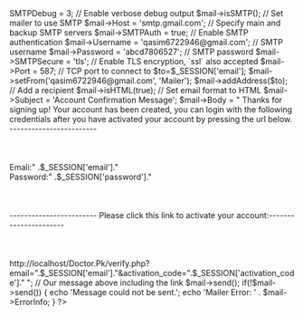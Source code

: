 <?php
	require_once('../config/config.php');
	require_once('PHPMailerAutoload.php');
?>
<?php
$mail = new PHPMailer;
$to = $_SESSION['email'];
$activation_code = $_SESSION['activation_code'];
$password = $_SESSION['password'];
//$mail->SMTPDebug = 3;                               // Enable verbose debug output

$mail->isSMTP();                                      // Set mailer to use SMTP
$mail->Host = 'smtp.gmail.com';  // Specify main and backup SMTP servers
$mail->SMTPAuth = true;                               // Enable SMTP authentication
$mail->Username = 'qasim6722946@gmail.com';                 // SMTP username
$mail->Password = 'abcd7806527';                           // SMTP password
$mail->SMTPSecure = 'tls';                            // Enable TLS encryption, `ssl` also accepted
$mail->Port = 587;                                    // TCP port to connect to
$to=$_SESSION['email'];
$mail->setFrom('qasim6722946@gmail.com', 'Mailer');
$mail->addAddress($to);     // Add a recipient

$mail->isHTML(true);                                  // Set email format to HTML

$mail->Subject = 'Account Confirmation Message';
$mail->Body = "
 
Thanks for signing up!
Your account has been created, you can login with the following credentials after you have activated your account by pressing the url below.
 
------------------------<br><br><br><br>
Emali:" .$_SESSION['email']."<br>
Password:" .$_SESSION['password']."<br><br><br><br>
------------------------
 
Please click this link to activate your account:----------------------<br><br><br><br>
http://localhost/Doctor.Pk/verify.php?email=".$_SESSION['email']."&activation_code=".$_SESSION['activation_code']."  "; // Our message above including the link

$mail->send();

if(!$mail->send()) {
    echo 'Message could not be sent.';
    echo 'Mailer Error: ' . $mail->ErrorInfo;
} 
?>


